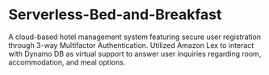 # Serverless-Bed-and-Breakfast
A cloud-based hotel management system featuring secure user registration through 3-way Multifactor Authentication. Utilized Amazon Lex to interact with Dynamo DB as virtual support to answer user inquiries regarding room, accommodation, and meal options.

